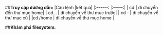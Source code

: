 ##**Truy cập đường dẫn:**
|Câu lệnh |kết quả| 
|:------: |:-----:|
|   cd    | di chuyển đến thư mục home|
|   cd .. | di chuyển về thư mục trước|
|   cd -  | di chuyển về thư mục cũ   |
|cd /home | di chuyển về thư mục home |

##**Khám phá filesystem:**



<!--stackedit_data:
eyJoaXN0b3J5IjpbLTM5NDgxNDc0NiwyOTkxMDI4MTMsMTE2Nz
U1NTE0NywtMTM1NzQ1NzU5MywtMTQwMDQ3MTU3XX0=
-->